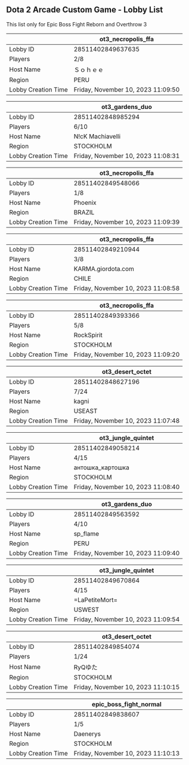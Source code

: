 ## Dota 2 Arcade Custom Game - Lobby List

This list only for Epic Boss Fight Reborn and Overthrow 3

|  | ot3_necropolis_ffa |
| ------ | ------ |
| Lobby ID | 28511402849637635 |
| Players | 2/8 |
| Host Name | Ｓｏｈｅｅ |
| Region | PERU |
| Lobby Creation Time | Friday, November 10, 2023 11:09:50 |


|  | ot3_gardens_duo |
| ------ | ------ |
| Lobby ID | 28511402848985294 |
| Players | 6/10 |
| Host Name | N!cK Machiavelli |
| Region | STOCKHOLM |
| Lobby Creation Time | Friday, November 10, 2023 11:08:31 |


|  | ot3_necropolis_ffa |
| ------ | ------ |
| Lobby ID | 28511402849548066 |
| Players | 1/8 |
| Host Name | Phoenix |
| Region | BRAZIL |
| Lobby Creation Time | Friday, November 10, 2023 11:09:39 |


|  | ot3_necropolis_ffa |
| ------ | ------ |
| Lobby ID | 28511402849210944 |
| Players | 3/8 |
| Host Name | KARMA.giordota.com |
| Region | CHILE |
| Lobby Creation Time | Friday, November 10, 2023 11:08:58 |


|  | ot3_necropolis_ffa |
| ------ | ------ |
| Lobby ID | 28511402849393366 |
| Players | 5/8 |
| Host Name | RockSpirit |
| Region | STOCKHOLM |
| Lobby Creation Time | Friday, November 10, 2023 11:09:20 |


|  | ot3_desert_octet |
| ------ | ------ |
| Lobby ID | 28511402848627196 |
| Players | 7/24 |
| Host Name | kagni |
| Region | USEAST |
| Lobby Creation Time | Friday, November 10, 2023 11:07:48 |


|  | ot3_jungle_quintet |
| ------ | ------ |
| Lobby ID | 28511402849058214 |
| Players | 4/15 |
| Host Name | антошка_картошка |
| Region | STOCKHOLM |
| Lobby Creation Time | Friday, November 10, 2023 11:08:40 |


|  | ot3_gardens_duo |
| ------ | ------ |
| Lobby ID | 28511402849563592 |
| Players | 4/10 |
| Host Name | sp_flame |
| Region | PERU |
| Lobby Creation Time | Friday, November 10, 2023 11:09:40 |


|  | ot3_jungle_quintet |
| ------ | ------ |
| Lobby ID | 28511402849670864 |
| Players | 4/15 |
| Host Name | =LaPetiteMort= |
| Region | USWEST |
| Lobby Creation Time | Friday, November 10, 2023 11:09:54 |


|  | ot3_desert_octet |
| ------ | ------ |
| Lobby ID | 28511402849854074 |
| Players | 1/24 |
| Host Name | RyQゆた |
| Region | STOCKHOLM |
| Lobby Creation Time | Friday, November 10, 2023 11:10:15 |


|  | epic_boss_fight_normal |
| ------ | ------ |
| Lobby ID | 28511402849838607 |
| Players | 1/5 |
| Host Name | Daenerys |
| Region | STOCKHOLM |
| Lobby Creation Time | Friday, November 10, 2023 11:10:13 |


